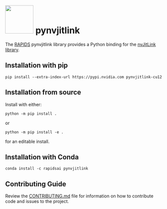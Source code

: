 # <div align="left"><img src="https://rapids.ai/assets/images/rapids_logo.png" width="90px"/>&nbsp;pynvjitlink</div>

The [RAPIDS](https://rapids.ai) pynvjitlink library provides a Python binding for the
[nvJitLink library](https://docs.nvidia.com/cuda/nvJitLink/index.html).

## Installation with pip

```shell
pip install --extra-index-url https://pypi.nvidia.com pynvjitlink-cu12
```

## Installation from source

Install with either:

```shell
python -m pip install .
```

or

```shell
python -m pip install -e .
```

for an editable install.

## Installation with Conda

```shell
conda install -c rapidsai pynvjitlink
```

## Contributing Guide

Review the
[CONTRIBUTING.md](https://github.com/rapidsai/pynvjitlink/blob/main/CONTRIBUTING.md)
file for information on how to contribute code and issues to the project.

